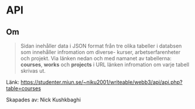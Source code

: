 # API
## Om
> Sidan inehåller data i JSON format från tre olika tabeller i databsen som innehåller infromation om diverse- kurser, arbetserfarenheter och projekt.
Via länken nedan och med namanet av tabellerna: **courses**, **works** och **projects** i URL länken infromation om varje tabell skrivas ut.

Länk: https://studenter.miun.se/~niku2001/writeable/webb3/api/api.php?table=courses

Skapades av: Nick Kushkbaghi